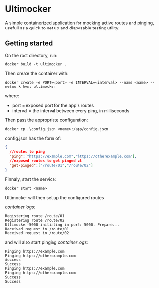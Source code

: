 # Ultimocker
A simple containerized application for mocking active routes and pinging, usefull as a quick to set up and disposable testing utility.

## Getting started

On the root directory, run:
```
docker build -t ultimocker .
```
Then create the container with:
```
docker create -e PORT=<port> -e INTERVAL=<interval> --name <name> --network host ultimocker
```
where:
* port = exposed port for the app's routes
* interval = the interval between every ping, in milliseconds

Then pass the appropriate configuration:
```
docker cp .\config.json <name>:/app/config.json
```
config.json has the form of:
```json
{
  //routes to ping
  "ping":["https://example.com","https://otherexample.com"],
  //exposed routes to get pinged at
  "get-pinged":["/route/01","/route/02"]
}
```
Finnaly, start the service:
```
docker start <name>
```

Ultimocker will then set up the configured routes

*container logs:*
```
Registering route /route/01
Registering route /route/02
Ultimocker-5000 initiating in port: 5000. Prepare...
Received request in /route/01
Received request in /route/02
```

and will also start pinging
*container logs:*
```
Pinging https://example.com
Pinging https://otherexample.com
Success
Success
Pinging https://example.com
Pinging https://otherexample.com
Success
Success
```
